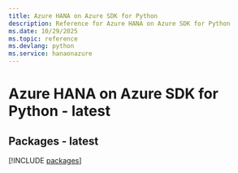 ```yaml
---
title: Azure HANA on Azure SDK for Python
description: Reference for Azure HANA on Azure SDK for Python
ms.date: 10/29/2025
ms.topic: reference
ms.devlang: python
ms.service: hanaonazure
---
```

# Azure HANA on Azure SDK for Python - latest
## Packages - latest
[!INCLUDE [packages](hana-on-azure-index.md)]